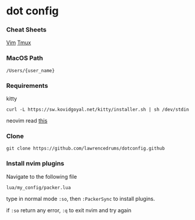 # dot config

### Cheat Sheets
[Vim](https://vim.rtorr.com/)
[Tmux](https://tmuxcheatsheet.com/)

### MacOS Path

```
/Users/{user_name}
```

### Requirements

kitty
```
curl -L https://sw.kovidgoyal.net/kitty/installer.sh | sh /dev/stdin
```

neovim
read [this](https://github.com/lawrencedrums/dotconfig/tree/master/nvim#readme)

### Clone

```
git clone https://github.com/lawrencedrums/dotconfig.github
```

### Install nvim plugins

Navigate to the following file

`lua/my_config/packer.lua`

type in normal mode `:so`, then `:PackerSync` to install plugins.

if `:so` return any error, `:q` to exit nvim and try again

